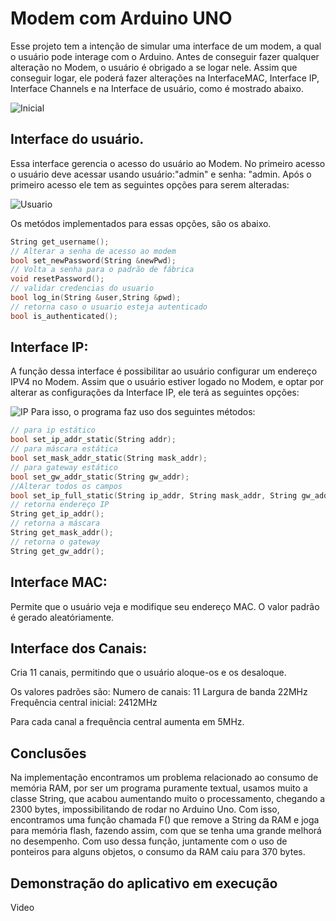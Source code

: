 # Modem com Arduino UNO 

Esse projeto tem a intenção de simular uma interface de um modem,  a qual o usuário pode interage com o Arduino.   Antes de conseguir fazer qualquer alteração no Modem,  o usuário é obrigado a se logar nele.   Assim que conseguir logar,  ele poderá fazer alterações na InterfaceMAC, Interface IP, Interface Channels e na Interface de usuário, como é mostrado abaixo.

![Inicial](inicial.png)

## Interface do usuário. 

Essa interface gerencia o acesso do usuário ao Modem. No primeiro acesso o usuário deve acessar usando usuário:"admin" e senha: "admin. Após o primeiro acesso ele tem as seguintes opções para serem alteradas: 

![Usuario](usuario.png)

Os metódos implementados para essas opções, são os abaixo.
```C
String get_username();
// Alterar a senha de acesso ao modem
bool set_newPassword(String &newPwd);
// Volta a senha para o padrão de fábrica        
void resetPassword();
// validar credencias do usuario
bool log_in(String &user,String &pwd);
// retorna caso o usuario esteja autenticado
bool is_authenticated(); 
```


## Interface IP: 

A função dessa interface é possibilitar ao usuário configurar um endereço IPV4 no Modem.
Assim que o usuário estiver logado no Modem, e optar por alterar as configurações da Interface IP, ele terá as seguintes opções:

![IP](OP_IP.png)
Para isso, o programa faz uso dos seguintes métodos: 

```C
// para ip estático
bool set_ip_addr_static(String addr); 
// para máscara estática
bool set_mask_addr_static(String mask_addr); 
// para gateway estático
bool set_gw_addr_static(String gw_addr); 
//Alterar todos os campos
bool set_ip_full_static(String ip_addr, String mask_addr, String gw_addr);
// retorna endereço IP
String get_ip_addr(); 
// retorna a máscara
String get_mask_addr(); 
// retorna o gateway
String get_gw_addr(); 
```




## Interface MAC: 

Permite que o usuário veja e modifique seu endereço MAC. 
O valor padrão é gerado aleatóriamente. 

## Interface dos Canais: 

Cria 11 canais, permitindo que o usuário aloque-os e os desaloque. 

Os valores padrões são: 
        Numero de canais: 11
        Largura de banda 22MHz 
        Frequência central inicial: 2412MHz

Para cada canal a frequência central aumenta em 5MHz.

## Conclusões

Na implementação encontramos um problema relacionado ao consumo de memória RAM, por ser um programa puramente textual, usamos muito a classe String, que acabou aumentando muito o processamento, chegando a 2300 bytes, impossibilitando de rodar no Arduino Uno. Com isso, encontramos uma função chamada F() que remove a String da RAM e joga para memória flash, fazendo assim, com que se tenha uma grande melhorá no desempenho. Com uso dessa função, juntamente com o uso de ponteiros para alguns objetos, o consumo da RAM caiu para 370 bytes.


## Demonstração do aplicativo em execução

Video

